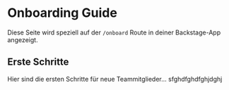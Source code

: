 # Onboarding Guide

Diese Seite wird speziell auf der `/onboard` Route in deiner Backstage-App angezeigt.

## Erste Schritte

Hier sind die ersten Schritte für neue Teammitglieder...
sfghdfghdfghjdghj
